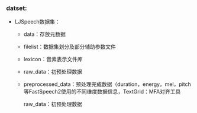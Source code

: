 ### datset:

* LJSpeech数据集：

  * data：存放元数据

  * filelist：数据集划分及部分辅助参数文件

  * lexicon：音素表示文件库

  * raw_data：初预处理数据

  * preprocessed_data：预处理完成数据（duration，energy，mel，pitch等FastSpeech2使用的不同维度数据信息，TextGrid：MFA对齐工具


    raw_data：初预处理数据